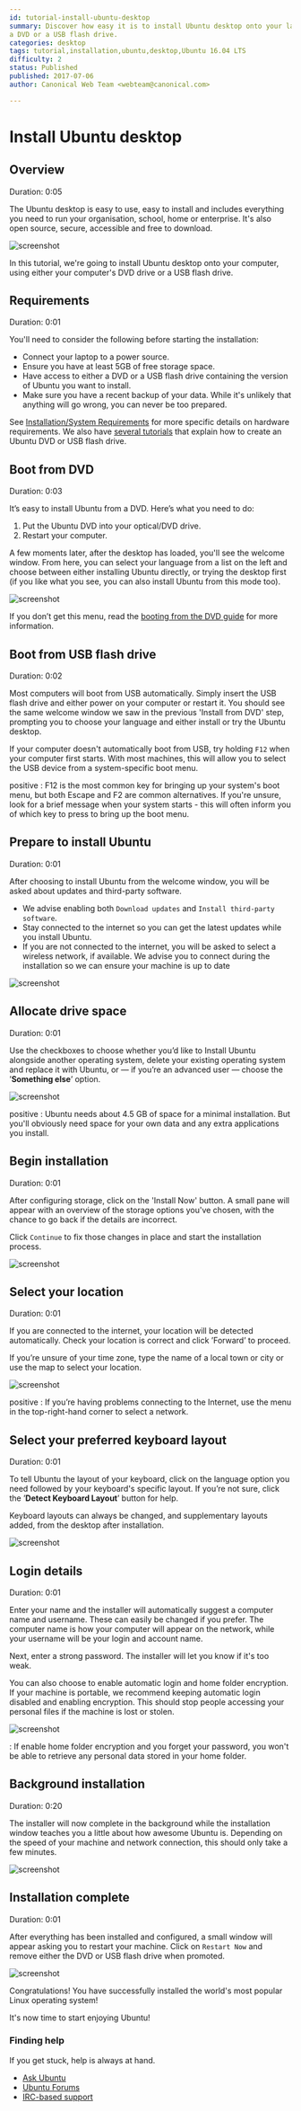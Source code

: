 ```yaml
---
id: tutorial-install-ubuntu-desktop
summary: Discover how easy it is to install Ubuntu desktop onto your laptop or PC computer, from either 
a DVD or a USB flash drive.
categories: desktop
tags: tutorial,installation,ubuntu,desktop,Ubuntu 16.04 LTS
difficulty: 2
status: Published
published: 2017-07-06
author: Canonical Web Team <webteam@canonical.com>

---
```


# Install Ubuntu desktop

## Overview
Duration: 0:05

The Ubuntu desktop is easy to use, easy to install and includes everything you need to run your organisation, school, home or enterprise. It's also open source, secure, accessible and free to download.

![screenshot](https://assets.ubuntu.com/v1/8de0a986-ubuntu-desktop.png)

In this tutorial, we're going to install Ubuntu desktop onto your computer, using either your computer's DVD drive or a USB flash drive.

## Requirements
Duration: 0:01

You'll need to consider the following before starting the installation:

* Connect your laptop to a power source. 
* Ensure you have at least 5GB of free storage space. 
* Have access to either a DVD or a USB flash drive containing the version of Ubuntu you want
  to install.
* Make sure you have a recent backup of your data. While it's unlikely that
  anything will go wrong, you can never be too prepared.

See [Installation/System Requirements](https://help.ubuntu.com/community/Installation/SystemRequirements) for more specific details on hardware requirements. We also have [several tutorials](/) that explain how to create an Ubuntu DVD or USB flash drive.

## Boot from DVD
Duration: 0:03

It’s easy to install Ubuntu from a DVD. Here’s what you need to do:

1. Put the Ubuntu DVD into your optical/DVD drive.
1. Restart your computer.

A few moments later, after the desktop has loaded, you'll see the welcome window. From here, you can select your language from a list on the left and choose between either installing Ubuntu directly, or trying the desktop first (if you like what you see, you can also install Ubuntu from this mode too).

![screenshot](https://assets.ubuntu.com/v1/dfc572f0-download-desktop-install-ubuntu-desktop_1.jpg)

If you don’t get this menu, read the [booting from the DVD guide](https://help.ubuntu.com/community/BootFromCD?_ga=2.102380610.2115462233.1496186978-1155966827.1485186360) for more information.

## Boot from USB flash drive
Duration: 0:02

Most computers will boot from USB automatically. Simply insert the USB flash drive and either power on your computer or restart it. You should see the same welcome window we saw in the previous 'Install from DVD' step, prompting you to choose your language and either install or try the Ubuntu desktop.

If your computer doesn't automatically boot from USB, try holding `F12` when your computer first starts. With most machines, this will allow you to select the USB device from a system-specific boot menu.

positive
: F12 is the most common key for bringing up your system's boot menu, but both Escape and F2 are common alternatives. If you're unsure, look for a brief message when your system starts - this will often inform you of which key to press to bring up the boot menu.

## Prepare to install Ubuntu
Duration: 0:01

After choosing to install Ubuntu from the welcome window, you will be asked about updates and third-party software.

- We advise enabling both `Download updates` and `Install third-party software`.
- Stay connected to the internet so you can get the latest updates while you install Ubuntu.
- If you are not connected to the internet, you will be asked to select a wireless network, if available. We advise you to connect during the installation so we can ensure your machine is up to date

![screenshot](https://assets.ubuntu.com/v1/3bbb0e35-download-desktop-install-ubuntu-desktop_2.jpg)

## Allocate drive space
Duration: 0:01

Use the checkboxes to choose whether you’d like to Install Ubuntu alongside another operating system, delete your existing operating system and replace it with Ubuntu, or — if you’re an advanced user — choose the ’**Something else**’ option.

![screenshot](https://assets.ubuntu.com/v1/e07b98b8-ubuntu-installation-type.png)

positive
: Ubuntu needs about 4.5 GB of space for a minimal installation. But you'll obviously need space for your own data and any extra applications you install.

## Begin installation
Duration: 0:01

After configuring storage, click on the 'Install Now' button. A small pane will appear with an overview of the storage options you've chosen, with the chance to go back if the details are incorrect. 

Click `Continue` to fix those changes in place and start the installation process.

![screenshot](https://assets.ubuntu.com/v1/a76b68ce-ubuntu-verify-install.png)

## Select your location
Duration: 0:01

If you are connected to the internet, your location will be detected automatically. Check your location is correct and click ’Forward’ to proceed. 

If you’re unsure of your time zone, type the name of a local town or city or use the map to select your location.

![screenshot](https://assets.ubuntu.com/v1/a942aa3d-download-desktop-install-ubuntu-desktop_6.jpg)

positive
: If you’re having problems connecting to the Internet, use the menu in the top-right-hand corner to select a network.

## Select your preferred keyboard layout
Duration: 0:01

To tell Ubuntu the layout of your keyboard, click on the language option you need followed by your keyboard's specific layout. If you’re not sure, click the ’**Detect Keyboard Layout**’ button for help. 

Keyboard layouts can always be changed, and supplementary layouts added, from the desktop after installation.

![screenshot](https://assets.ubuntu.com/v1/310b5196-download-desktop-install-ubuntu-desktop_7.jpg)

## Login details
Duration: 0:01

Enter your name and the installer will automatically suggest a computer name and username. These can easily be changed if you prefer. The computer name is how your computer will appear on the network, while your username will be your login and account name.

Next, enter a strong password. The installer will let you know if it's too weak. 

You can also choose to enable automatic login and home folder encryption. If your machine is portable, we recommend keeping automatic login disabled and enabling encryption. This should stop people accessing your personal files if the machine is lost or stolen.

![screenshot](https://assets.ubuntu.com/v1/69d32ea7-download-desktop-install-ubuntu-desktop_8.jpg)

: If enable home folder encryption and you forget your password, you won't be able to retrieve any personal data stored in your home folder.

## Background installation
Duration: 0:20

The installer will now complete in the background while the installation window teaches you a little about how awesome Ubuntu is. Depending on the speed of your machine and network connection, this should only take a few minutes.

![screenshot](https://assets.ubuntu.com/v1/4e133117-download-desktop-install-ubuntu-desktop_9.jpg)

## Installation complete
Duration: 0:01

After everything has been installed and configured, a small window will appear asking you to restart your machine. Click on `Restart Now` and remove either the DVD or USB flash drive when promoted. 

![screenshot](https://assets.ubuntu.com/v1/f4e2a592-download-desktop-install-ubuntu-desktop_10.jpg)

Congratulations! You have successfully installed the world's most popular Linux operating system!

It's now time to start enjoying Ubuntu!

### Finding help

If you get stuck, help is always at hand.

* [Ask Ubuntu](https://askubuntu.com/)
* [Ubuntu Forums](https://ubuntuforums.org/)
* [IRC-based support](https://wiki.ubuntu.com/IRC/ChannelList)
